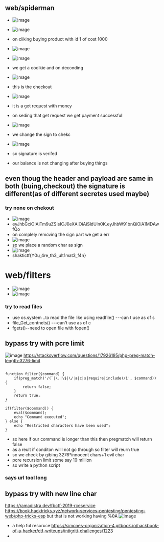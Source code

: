 ## web/spiderman
- ![image](https://github.com/m0wn1ka/ctf_writeups/assets/127676379/a6a4c660-0adb-4631-89df-c10807010354)
- ![image](https://github.com/m0wn1ka/ctf_writeups/assets/127676379/fc060cb6-a19e-487f-850b-78d122640d3c)
- on cliking buying product with id 1 of cost 1000
- ![image](https://github.com/m0wn1ka/ctf_writeups/assets/127676379/1548a2c6-1689-45f4-90b9-ab2135c8bd40)
- ![image](https://github.com/m0wn1ka/ctf_writeups/assets/127676379/1d8b7a35-9868-47e9-afb9-41ff3476dba1)

- we get a coolkie and on deconding
- ![image](https://github.com/m0wn1ka/ctf_writeups/assets/127676379/b80f4fd2-d8d2-4719-aa2b-61d115203e60)
- this is the checkout
- ![image](https://github.com/m0wn1ka/ctf_writeups/assets/127676379/17652ee6-2df8-4e22-a061-dc124c68648a)
- it is a get request with money
- on seding that get request we get payment successful
- ![image](https://github.com/m0wn1ka/ctf_writeups/assets/127676379/7c79ddde-0966-46b1-8f96-74b174432ab2)
- we change the sign to chekc
- ![image](https://github.com/m0wn1ka/ctf_writeups/assets/127676379/5bc17472-3e27-4328-95c2-1c410acd433e)
- so signature is verifed
- our balance is not changing after buying things
## even thoug the header and payload are same in both (buing,checkout) the signature is different(as of different secretes used maybe)
### try none on chekout
- ![image](https://github.com/m0wn1ka/ctf_writeups/assets/127676379/2b662a06-7239-4d0c-acf9-c4f3556d1ba5)
- eyJhbGciOiAiTm9uZSIsICJ0eXAiOiAiSldUIn0K.eyJhbW91bnQiOiA1MDAwfQo
- on complely removing the sign part we get a err
- ![image](https://github.com/m0wn1ka/ctf_writeups/assets/127676379/c7467c9a-c278-42cd-b7e2-389826673121)
- so we place a random char as sign
- ![image](https://github.com/m0wn1ka/ctf_writeups/assets/127676379/ce1ed63c-b684-4fe6-9232-fe6c067a7fa6)
- shaktictf{Y0u_4re_th3_ult1mat3_f4n}
# web/filters
- ![image](https://github.com/m0wn1ka/ctf_writeups/assets/127676379/2cb909ac-241e-48f5-ade7-944397e6df75)
- ![image](https://github.com/m0wn1ka/ctf_writeups/assets/127676379/a5e9c236-0d4d-4dbf-95f7-b1fda53e4624)
### try to read files
- use os.system ..to read the file like using readfile() ---can t use as of s
- file_Get_contnets() ---can't use as of c
- fgets()--need to open file with fopen()

## bypass try with pcre limit
![image](https://github.com/m0wn1ka/ctf_writeups/assets/127676379/df0c8561-9a83-4ae7-b423-40d9ae6b3d8d)
https://stackoverflow.com/questions/17926195/php-preg-match-length-3276-limit
```

function filter($command) {
    if(preg_match('/(`|\.|\$|\/|a|c|s|require|include)/i', $command)) {
        return false;
    }
    return true;
}

if(filter($command)) {
    eval($command);
    echo "Command executed";
} else {
    echo "Restricted characters have been used";
}
```
- so here if our command is longer than this then pregmatch will return false
- as a reult if conditon willl not go through so filter will reurn true
- so we check by gibing 3276*innocent chars+1 evil char
- pcre recursion limit some say 10 million
- so write a python script
### says url tool long 
## bypass try with new line char
https://ramadistra.dev/fbctf-2019-rceservice
https://book.hacktricks.xyz/network-services-pentesting/pentesting-web/php-tricks-esp
but that is not working having %0A 
![image](https://github.com/m0wn1ka/ctf_writeups/assets/127676379/d70bd095-33b3-4d17-bf88-dce49048e610)
- a help ful resoruce https://simones-organization-4.gitbook.io/hackbook-of-a-hacker/ctf-writeups/intigriti-challenges/1223
- 
